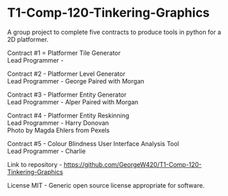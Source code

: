 # T1-Comp-120-Tinkering-Graphics
A group project to complete five contracts to produce tools in python for a 2D platformer.

Contract #1 = Platformer Tile Generator\
Lead Programmer - 

Contract #2 - Platformer Level Generator\
Lead Programmer - George
Paired with Morgan

Contract #3 - Platformer Entity Generator\
Lead Programmer - Alper
Paired with Morgan

Contract #4 - Platformer Entity Reskinning\
Lead Programmer - Harry Donovan\
Photo by Magda Ehlers from Pexels

Contract #5 - Colour Blindness User Interface Analysis Tool\
Lead Programmer - Charlie

Link to repository - https://github.com/GeorgeW420/T1-Comp-120-Tinkering-Graphics

License MIT - Generic open source license appropriate for software.